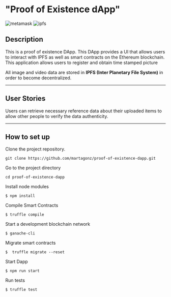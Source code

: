 # "Proof of Existence dApp" 

![metamask](https://github.com/yzhang1994/proof-of-existence-dapp/blob/master/public/images/metamask.png?raw=true "metamask")
![ipfs](https://github.com/yzhang1994/proof-of-existence-dapp/blob/master/public/images/ipfs.png?raw=true "ipfs")

## Description  
This is a proof of existence DApp. This DApp provides a UI that allows users to interact with IPFS as well as smart contracts on the Ethereum blockchain. This application allows users to register and obtain time stamped picture

All image and video data are stored in **IPFS (Inter Planetary File System)** in order to become decentralized. 

***

## User Stories  
<!-- A user logs into the web app by **uPort**. The user can upload some data (pictures/video) to the app, as well as add a list of tags indicating the contents of the data.

In connection with Ropsten testnetwork by **MetaMask**, the smart contract reads the user’s address and shows the data that they have previously uploaded. -->

Users can retrieve necessary reference data about their uploaded items to allow other people to verify the data authenticity.

***

## How to set up
<!--  -->

Clone the project repository.

```
git clone https://github.com/martagonz/proof-of-existence-dapp.git
```

Go to the project directory

```
cd proof-of-existence-dapp
```

Install node modules

```
$ npm install
```

Compile Smart Contracts

```
$ truffle compile
```

Start a development blockchain network

```
$ ganache-cli
```

Migrate smart contracts

```
$  truffle migrate --reset
```

Start Dapp

```
$ npm run start
```

Run tests

```sh
$ truffle test 
```
